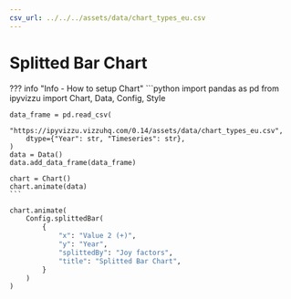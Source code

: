 ```yaml
---
csv_url: ../../../assets/data/chart_types_eu.csv
---
```


# Splitted Bar Chart

<div id="example_01"></div>

??? info "Info - How to setup Chart"
    ```python
    import pandas as pd
    from ipyvizzu import Chart, Data, Config, Style

    data_frame = pd.read_csv(
        "https://ipyvizzu.vizzuhq.com/0.14/assets/data/chart_types_eu.csv",
        dtype={"Year": str, "Timeseries": str},
    )
    data = Data()
    data.add_data_frame(data_frame)

    chart = Chart()
    chart.animate(data)
    ```

```python
chart.animate(
    Config.splittedBar(
        {
            "x": "Value 2 (+)",
            "y": "Year",
            "splittedBy": "Joy factors",
            "title": "Splitted Bar Chart",
        }
    )
)
```

<script src="./16_C_R_splitted_bar.js"></script>
